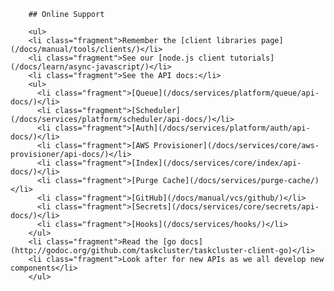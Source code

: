 		## Online Support

		<ul>
		<li class="fragment">Remember the [client libraries page](/docs/manual/tools/clients/)</li>
		<li class="fragment">See our [node.js client tutorials](/docs/learn/async-javascript/)</li>
		<li class="fragment">See the API docs:</li>
		<ul>
		  <li class="fragment">[Queue](/docs/services/platform/queue/api-docs/)</li>
		  <li class="fragment">[Scheduler](/docs/services/platform/scheduler/api-docs/)</li>
		  <li class="fragment">[Auth](/docs/services/platform/auth/api-docs/)</li>
		  <li class="fragment">[AWS Provisioner](/docs/services/core/aws-provisioner/api-docs/)</li>
		  <li class="fragment">[Index](/docs/services/core/index/api-docs/)</li>
		  <li class="fragment">[Purge Cache](/docs/services/purge-cache/)</li>
		  <li class="fragment">[GitHub](/docs/manual/vcs/github/)</li>
		  <li class="fragment">[Secrets](/docs/services/core/secrets/api-docs/)</li>
		  <li class="fragment">[Hooks](/docs/services/hooks/)</li>
		</ul>
		<li class="fragment">Read the [go docs](http://godoc.org/github.com/taskcluster/taskcluster-client-go)</li>
		<li class="fragment">Look after for new APIs as we all develop new components</li>
		</ul>
